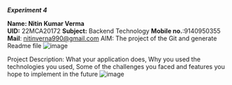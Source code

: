 ***Experiment 4***

**Name: Nitin Kumar Verma**            
**UID:** 22MCA20172
**Subject:** Backend Technology
**Mobile no.**:9140950355
**Mail**: nitinverna990@gmail.com
AIM: The project of the Git and generate Readme file
![image](https://github.com/Nitinverna/nitin/assets/118727410/9315ffb9-fa48-4f99-8b1d-439a5493070e)

Project Description: 
What your application does,
Why you used the technologies you used,
Some of the challenges you faced and features you hope to implement in the future
![image](https://github.com/Nitinverna/nitin/assets/118727410/05e84d05-f53c-4cb6-8d1b-3ce35717ee05)




